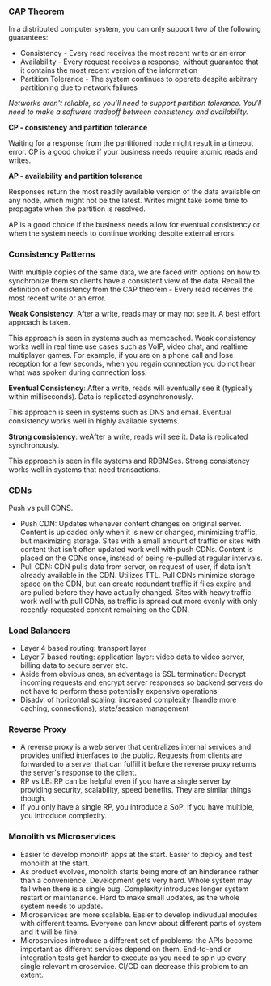 ### CAP Theorem

In a distributed computer system, you can only support two of the following guarantees:

* Consistency - Every read receives the most recent write or an error
* Availability - Every request receives a response, without guarantee that it contains the most recent version of the information
* Partition Tolerance - The system continues to operate despite arbitrary partitioning due to network failures

*Networks aren't reliable, so you'll need to support partition tolerance. You'll need to make a software tradeoff between consistency and availability.*

**CP - consistency and partition tolerance**

Waiting for a response from the partitioned node might result in a timeout error. CP is a good choice if your business needs require atomic reads and writes.

**AP - availability and partition tolerance**

Responses return the most readily available version of the data available on any node, which might not be the latest. Writes might take some time to propagate when the partition is resolved.

AP is a good choice if the business needs allow for eventual consistency or when the system needs to continue working despite external errors.

### Consistency Patterns

With multiple copies of the same data, we are faced with options on how to synchronize them so clients have a consistent view of the data. Recall the definition of consistency from the CAP theorem - Every read receives the most recent write or an error.

**Weak Consistency**: After a write, reads may or may not see it. A best effort approach is taken.

This approach is seen in systems such as memcached. Weak consistency works well in real time use cases such as VoIP, video chat, and realtime multiplayer games. For example, if you are on a phone call and lose reception for a few seconds, when you regain connection you do not hear what was spoken during connection loss.

**Eventual Consistency**: After a write, reads will eventually see it (typically within milliseconds). Data is replicated asynchronously.

This approach is seen in systems such as DNS and email. Eventual consistency works well in highly available systems.

**Strong consistency**: weAfter a write, reads will see it. Data is replicated synchronously.

This approach is seen in file systems and RDBMSes. Strong consistency works well in systems that need transactions.

### CDNs

Push vs pull CDNS. 

* Push CDN: Updates whenever content changes on original server.  Content is uploaded only when it is new or changed, minimizing traffic, but maximizing storage. Sites with a small amount of traffic or sites with content that isn't often updated work well with push CDNs. Content is placed on the CDNs once, instead of being re-pulled at regular intervals.
* Pull CDN: CDN pulls data from server, on request of user, if data isn't already available in the CDN. Utilizes TTL. Pull CDNs minimize storage space on the CDN, but can create redundant traffic if files expire and are pulled before they have actually changed. Sites with heavy traffic work well with pull CDNs, as traffic is spread out more evenly with only recently-requested content remaining on the CDN.

### Load Balancers

* Layer 4 based routing: transport layer
* Layer 7 based routing: application layer: video data to video server, billing data to secure server etc.
* Aside from obvious ones, an advantage is SSL termination: Decrypt incoming requests and encrypt server responses so backend servers do not have to perform these potentially expensive operations
* Disadv. of horizontal scaling: increased complexity (handle more caching, connections), state/session management

### Reverse Proxy

* A reverse proxy is a web server that centralizes internal services and provides unified interfaces to the public. Requests from clients are forwarded to a server that can fulfill it before the reverse proxy returns the server's response to the client.
* RP vs LB: RP can be helpful even if you have a single server by providing security, scalability, speed benefits. They are similar things though. 
* If you only have a single RP, you introduce a SoP. If you have multiple, you introduce complexity.

### Monolith vs Microservices

* Easier to develop monolith apps at the start. Easier to deploy and test monolith at the start.
* As product evolves, monolith starts being more of an hinderance rather than a convenience. Development gets very hard. Whole system may fail when there is a single bug. Complexity introduces longer system restart or maintanance. Hard to make small updates, as the whole system needs to update.
* Microservices are more scalable. Easier to develop indivudual modules with different teams. Everyone can know about different parts of system and it will be fine.
* Microservices introduce a different set of problems: the APIs become important as different services depend on them. End-to-end or integration tests get harder to execute as you need to spin up every single relevant microservice. CI/CD can decrease this problem to an extent.
